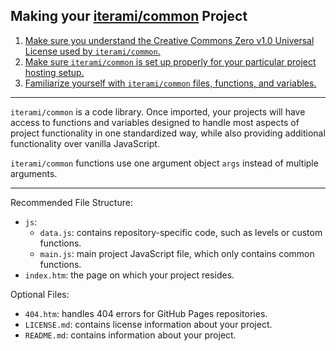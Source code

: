 Making your [iterami/common](https://github.com/iterami/Documentation.htm/blob/gh-pages/common/README.md) Project
-----------------------------------------------------------------------------------------------------------------

1. [Make sure you understand the Creative Commons Zero v1.0 Universal License used by `iterami/common`.](https://github.com/iterami/common/blob/gh-pages/LICENSE.md)
2. [Make sure `iterami/common` is set up properly for your particular project hosting setup.](https://github.com/iterami/Documentation.htm/blob/gh-pages/common/guides/fork.md)
3. [Familiarize yourself with `iterami/common` files, functions, and variables.](https://github.com/iterami/Documentation.htm/blob/gh-pages/common/files/README.md)

---

`iterami/common` is a code library. Once imported, your projects will have access to functions and variables designed to handle most aspects of project functionality in one standardized way, while also providing additional functionality over vanilla JavaScript.

`iterami/common` functions use one argument object `args` instead of multiple arguments.

---

Recommended File Structure:
* `js`:
  * `data.js`: contains repository-specific code, such as levels or custom functions.
  * `main.js`: main project JavaScript file, which only contains common functions.
* `index.htm`: the page on which your project resides.

Optional Files:
* `404.htm`: handles 404 errors for GitHub Pages repositories.
* `LICENSE.md`: contains license information about your project.
* `README.md`: contains information about your project.
